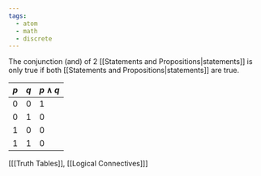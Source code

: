 ```yaml
---
tags:
  - atom
  - math
  - discrete
---
```

The conjunction (and) of 2 [[Statements and Propositions|statements]] is only true if both [[Statements and Propositions|statements]] are true.

| $p$ | $q$ | $p\land q$ |
| --- | --- | ---------- |
| 0   | 0   | 1          |
| 0   | 1   | 0          |
| 1   | 0   | 0          |
| 1   | 1   | 0          |
\[[[Truth Tables]], [[Logical Connectives]]\]